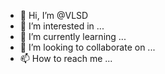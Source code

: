 - 👋 Hi, I’m @VLSD
- 👀 I’m interested in ...
- 🌱 I’m currently learning ...
- 💞️ I’m looking to collaborate on ...
- 📫 How to reach me ...

<!---
VelesD/VelesD is a ✨ special ✨ repository because its `README.md` (this file) appears on your GitHub profile.
You can click the Preview link to take a look at your changes.
--->
